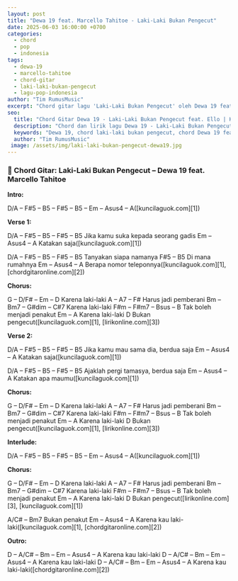 ```yaml
---
layout: post
title: "Dewa 19 feat. Marcello Tahitoe - Laki-Laki Bukan Pengecut"
date: 2025-06-03 16:00:00 +0700
categories: 
  - chord
  - pop
  - indonesia
tags: 
  - dewa-19
  - marcello-tahitoe
  - chord-gitar
  - laki-laki-bukan-pengecut
  - lagu-pop-indonesia
author: "Tim RumusMusic"
excerpt: "Chord gitar lagu 'Laki-Laki Bukan Pengecut' oleh Dewa 19 feat. Marcello Tahitoe. Lagu pop rock dengan pesan kuat tentang keberanian pria, lengkap dengan kunci gitar yang mudah dimainkan."
seo:
  title: "Chord Gitar Dewa 19 - Laki-Laki Bukan Pengecut feat. Ello | Kunci Mudah"
  description: "Chord dan lirik lagu Dewa 19 - Laki-Laki Bukan Pengecut feat. Marcello Tahitoe (Ello). Lengkap dengan kunci gitar dasar untuk pemula, cocok dimainkan akustik."
  keywords: "Dewa 19, chord laki-laki bukan pengecut, chord Dewa 19 feat Ello, kunci gitar lagu Dewa 19, lagu pop rock Indonesia"
  author: "Tim RumusMusic"
 image: /assets/img/laki-laki-bukan-pengecut-dewa19.jpg
---
```


### 🎸 Chord Gitar: Laki-Laki Bukan Pengecut – Dewa 19 feat. Marcello Tahitoe

**Intro:**

D/A – F#5 – B5 – F#5 – B5 – Em – Asus4 – A([kuncilaguok.com][1])

**Verse 1:**

D/A – F#5 – B5 – F#5 – B5
Jika kamu suka kepada seorang gadis
Em – Asus4 – A
Katakan saja([kuncilaguok.com][1])

D/A – F#5 – B5 – F#5 – B5
Tanyakan siapa namanya
F#5 – B5
Di mana rumahnya
Em – Asus4 – A
Berapa nomor teleponnya([kuncilaguok.com][1], [chordgitaronline.com][2])

**Chorus:**

G – D/F# – Em – D
Karena laki-laki
A – A7 – F#
Harus jadi pemberani
Bm – Bm7 – G#dim – C#7
Karena laki-laki
F#m – F#m7 – Bsus – B
Tak boleh menjadi penakut
Em – A
Karena laki-laki
D
Bukan pengecut([kuncilaguok.com][1], [lirikonline.com][3])

**Verse 2:**

D/A – F#5 – B5 – F#5 – B5
Jika kamu mau sama dia, berdua saja
Em – Asus4 – A
Katakan saja([kuncilaguok.com][1])

D/A – F#5 – B5 – F#5 – B5
Ajaklah pergi tamasya, berdua saja
Em – Asus4 – A
Katakan apa maumu([kuncilaguok.com][1])

**Chorus:**

G – D/F# – Em – D
Karena laki-laki
A – A7 – F#
Harus jadi pemberani
Bm – Bm7 – G#dim – C#7
Karena laki-laki
F#m – F#m7 – Bsus – B
Tak boleh menjadi penakut
Em – A
Karena laki-laki
D
Bukan pengecut([kuncilaguok.com][1], [lirikonline.com][3])

**Interlude:**

D/A – F#5 – B5 – F#5 – B5 – Em – Asus4 – A([kuncilaguok.com][1])

**Chorus:**

G – D/F# – Em – D
Karena laki-laki
A – A7 – F#
Harus jadi pemberani
Bm – Bm7 – G#dim – C#7
Karena laki-laki
F#m – F#m7 – Bsus – B
Tak boleh menjadi penakut
Em – A
Karena laki-laki
D
Bukan pengecut([lirikonline.com][3], [kuncilaguok.com][1])

A/C# – Bm7
Bukan penakut
Em – Asus4 – A
Karena kau laki-laki([kuncilaguok.com][1], [chordgitaronline.com][2])

**Outro:**

D – A/C# – Bm – Em – Asus4 – A
Karena kau laki-laki
D – A/C# – Bm – Em – Asus4 – A
Karena kau laki-laki
D – A/C# – Bm – Em – Asus4 – A
Karena kau laki-laki([chordgitaronline.com][2])

